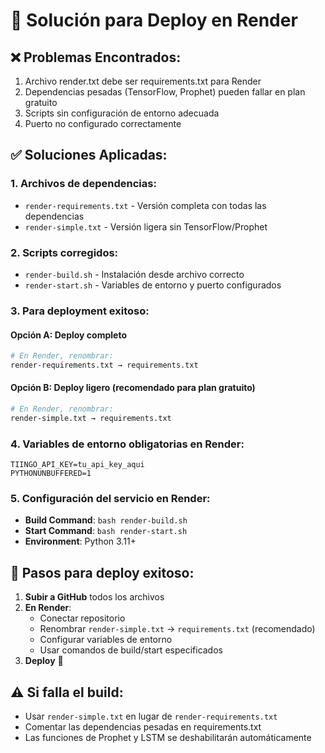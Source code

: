 # 🔧 Solución para Deploy en Render

## ❌ Problemas Encontrados:
1. Archivo render.txt debe ser requirements.txt para Render
2. Dependencias pesadas (TensorFlow, Prophet) pueden fallar en plan gratuito
3. Scripts sin configuración de entorno adecuada
4. Puerto no configurado correctamente

## ✅ Soluciones Aplicadas:

### 1. Archivos de dependencias:
- `render-requirements.txt` - Versión completa con todas las dependencias
- `render-simple.txt` - Versión ligera sin TensorFlow/Prophet

### 2. Scripts corregidos:
- `render-build.sh` - Instalación desde archivo correcto
- `render-start.sh` - Variables de entorno y puerto configurados

### 3. Para deployment exitoso:

#### Opción A: Deploy completo
```bash
# En Render, renombrar:
render-requirements.txt → requirements.txt
```

#### Opción B: Deploy ligero (recomendado para plan gratuito)
```bash
# En Render, renombrar:
render-simple.txt → requirements.txt
```

### 4. Variables de entorno obligatorias en Render:
```
TIINGO_API_KEY=tu_api_key_aqui
PYTHONUNBUFFERED=1
```

### 5. Configuración del servicio en Render:
- **Build Command**: `bash render-build.sh`
- **Start Command**: `bash render-start.sh`
- **Environment**: Python 3.11+

## 🚀 Pasos para deploy exitoso:

1. **Subir a GitHub** todos los archivos
2. **En Render**: 
   - Conectar repositorio
   - Renombrar `render-simple.txt` → `requirements.txt` (recomendado)
   - Configurar variables de entorno
   - Usar comandos de build/start especificados
3. **Deploy** 🎯

## ⚠️ Si falla el build:
- Usar `render-simple.txt` en lugar de `render-requirements.txt`
- Comentar las dependencias pesadas en requirements.txt
- Las funciones de Prophet y LSTM se deshabilitarán automáticamente